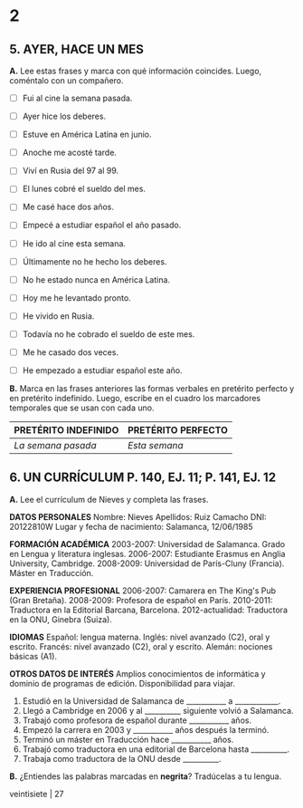 # 2

## 5. AYER, HACE UN MES

**A.** Lee estas frases y marca con qué información coincides.
Luego, coméntalo con un compañero.

- [ ] Fui al cine la semana pasada.
- [ ] Ayer hice los deberes.
- [ ] Estuve en América Latina en junio.
- [ ] Anoche me acosté tarde.
- [ ] Viví en Rusia del 97 al 99.
- [ ] El lunes cobré el sueldo del mes.
- [ ] Me casé hace dos años.
- [ ] Empecé a estudiar español el año pasado.

- [ ] He ido al cine esta semana.
- [ ] Últimamente no he hecho los deberes.
- [ ] No he estado nunca en América Latina.
- [ ] Hoy me he levantado pronto.
- [ ] He vivido en Rusia.
- [ ] Todavía no he cobrado el sueldo de este mes.
- [ ] Me he casado dos veces.
- [ ] He empezado a estudiar español este año.

**B.** Marca en las frases anteriores las formas verbales en pretérito perfecto y en pretérito indefinido. Luego, escribe en el cuadro los marcadores temporales que se usan con cada uno.

| PRETÉRITO INDEFINIDO | PRETÉRITO PERFECTO |
|---|---|
| *La semana pasada* | *Esta semana* |

## 6. UN CURRÍCULUM  P. 140, EJ. 11; P. 141, EJ. 12

**A.** Lee el currículum de Nieves y completa las frases.

**DATOS PERSONALES**
Nombre: Nieves
Apellidos: Ruiz Camacho
DNI: 20122810W
Lugar y fecha de nacimiento: Salamanca, 12/06/1985

**FORMACIÓN ACADÉMICA**
2003-2007: Universidad de Salamanca. Grado en Lengua y literatura inglesas.
2006-2007: Estudiante Erasmus en Anglia University, Cambridge.
2008-2009: Universidad de París-Cluny (Francia). Máster en Traducción.

**EXPERIENCIA PROFESIONAL**
2006-2007: Camarera en The King's Pub (Gran Bretaña).
2008-2009: Profesora de español en París.
2010-2011: Traductora en la Editorial Barcana, Barcelona.
2012-actualidad: Traductora en la ONU, Ginebra (Suiza).

**IDIOMAS**
Español: lengua materna.
Inglés: nivel avanzado (C2), oral y escrito.
Francés: nivel avanzado (C2), oral y escrito.
Alemán: nociones básicas (A1).

**OTROS DATOS DE INTERÉS**
Amplios conocimientos de informática y dominio de programas de edición.
Disponibilidad para viajar.

1.  Estudió en la Universidad de Salamanca de ___________ a ____________.
2.  Llegó a Cambridge en 2006 y al __________ siguiente volvió a Salamanca.
3.  Trabajó como profesora de español durante ___________ años.
4.  Empezó la carrera en 2003 y ___________ años después la terminó.
5.  Terminó un máster en Traducción hace ___________ años.
6.  Trabajó como traductora en una editorial de Barcelona hasta __________.
7.  Trabaja como traductora de la ONU desde __________.

**B.** ¿Entiendes las palabras marcadas en **negrita**? Tradúcelas a tu lengua.

veintisiete | 27